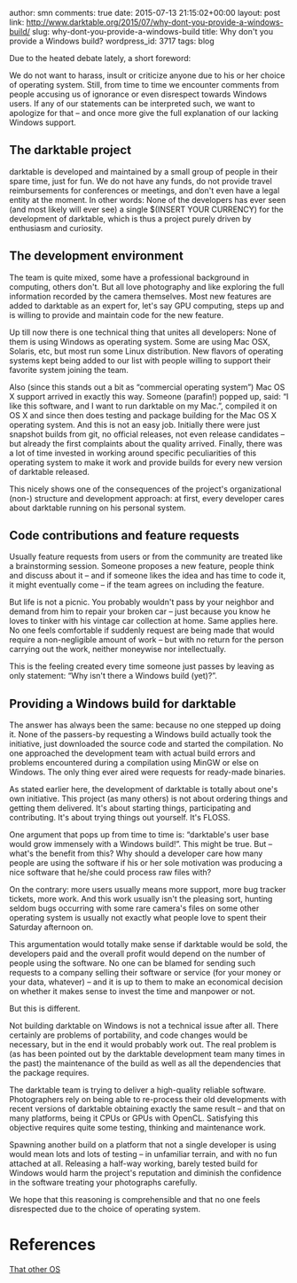 author: smn
comments: true
date: 2015-07-13 21:15:02+00:00
layout: post
link: http://www.darktable.org/2015/07/why-dont-you-provide-a-windows-build/
slug: why-dont-you-provide-a-windows-build
title: Why don't you provide a Windows build?
wordpress_id: 3717
tags: blog

Due to the heated debate lately, a short foreword:

We do not want to harass, insult or criticize anyone due to his or her choice of operating system. Still, from time to time we encounter comments from people accusing us of ignorance or even disrespect towards Windows users. If any of our statements can be interpreted such, we want to apologize for that – and once more give the full explanation of our lacking Windows support.


## The darktable project


darktable is developed and maintained by a small group of people in their spare time, just for fun. We do not have any funds, do not provide travel reimbursements for conferences or meetings, and don't even have a legal entity at the moment. In other words: None of the developers has ever seen (and most likely will ever see) a single $(INSERT YOUR CURRENCY) for the development of darktable, which is thus a project purely driven by enthusiasm and curiosity.


## The development environment


The team is quite mixed, some have a professional background in computing, others don't. But all love photography and like exploring the full information recorded by the camera themselves. Most new features are added to darktable as an expert for, let's say GPU computing, steps up and is willing to provide and maintain code for the new feature.

Up till now there is one technical thing that unites all developers: None of them is using Windows as operating system. Some are using Mac OSX, Solaris, etc, but most run some Linux distribution. New flavors of operating systems kept being added to our list with people willing to support their favorite system joining the team.

Also (since this stands out a bit as “commercial operating system”) Mac OS X support arrived in exactly this way. Someone (parafin!) popped up, said: “I like this software, and I want to run darktable on my Mac.”, compiled it on OS X and since then does testing and package building for the Mac OS X operating system. And this is not an easy job. Initially there were just snapshot builds from git, no official releases, not even release candidates – but already the first complaints about the quality arrived. Finally, there was a lot of time invested in working around specific peculiarities of this operating system to make it work and provide builds for every new version of darktable released.

This nicely shows one of the consequences of the project's organizational (non-) structure and development approach: at first, every developer cares about darktable running on his personal system.


## Code contributions and feature requests


Usually feature requests from users or from the community are treated like a brainstorming session. Someone proposes a new feature, people think and discuss about it – and if someone likes the idea and has time to code it, it might eventually come – if the team agrees on including the feature.

But life is not a picnic. You probably wouldn't pass by your neighbor and demand from him to repair your broken car – just because you know he loves to tinker with his vintage car collection at home.
Same applies here. No one feels comfortable if suddenly request are being made that would require a non-negligible amount of work – but with no return for the person carrying out the work, neither moneywise nor intellectually.

This is the feeling created every time someone just passes by leaving as only statement: “Why isn't there a Windows build (yet)?”.


## Providing a Windows build for darktable


The answer has always been the same: because no one stepped up doing it. None of the passers-by requesting a Windows build actually took the initiative, just downloaded the source code and started the compilation. No one approached the development team with actual build errors and problems encountered during a compilation using MinGW or else on Windows. The only thing ever aired were requests for ready-made binaries.

As stated earlier here, the development of darktable is totally about one's own initiative. This project (as many others) is not about ordering things and getting them delivered. It's about starting things, participating and contributing. It's about trying things out yourself. It's FLOSS.

One argument that pops up from time to time is: “darktable's user base would grow immensely with a Windows build!”. This might be true. But – what's the benefit from this? Why should a developer care how many people are using the software if his or her sole motivation was producing a nice software that he/she could process raw files with?

On the contrary: more users usually means more support, more bug tracker tickets, more work. And this work usually isn't the pleasing sort, hunting seldom bugs occurring with some rare camera's files on some other operating system is usually not exactly what people love to spent their Saturday afternoon on.

This argumentation would totally make sense if darktable would be sold, the developers paid and the overall profit would depend on the number of people using the software. No one can be blamed for sending such requests to a company selling their software or service (for your money or your data, whatever) – and it is up to them to make an economical decision on whether it makes sense to invest the time and manpower or not.

But this is different.

Not building darktable on Windows is not a technical issue after all. There certainly are problems of portability, and code changes would be necessary, but in the end it would probably work out. The real problem is (as has been pointed out by the darktable development team many times in the past) the maintenance of the build as well as all the dependencies that the package requires.

The darktable team is trying to deliver a high-quality reliable software. Photographers rely on being able to re-process their old developments with recent versions of darktable obtaining exactly the same result – and that on many platforms, being it CPUs or GPUs with OpenCL. Satisfying this objective requires quite some testing, thinking and maintenance work.

Spawning another build on a platform that not a single developer is using would mean lots and lots of testing – in unfamiliar terrain, and with no fun attached at all. Releasing a half-way working, barely tested build for Windows would harm the project's reputation and diminish the confidence in the software treating your photographs carefully.

We hope that this reasoning is comprehensible and that no one feels disrespected due to the choice of operating system.


# References


[That other OS](http://www.darktable.org/2011/07/that-other-os/)
